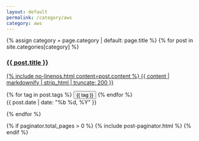 ```yaml
---
layout: default
permalink: /category/aws
category: aws
---
```



 
<div id="post-list">
  {% assign category = page.category | default: page.title %}
  {% for post in site.categories[category] %}

  <div class="post-preview">
    <a href="{{ post.url | relative_url }}">
      <h3>
        {{ post.title }}
      </h3>
      <div class="post-content">
        <p>
          {% include no-linenos.html content=post.content %}
          {{ content | markdownify | strip_html | truncate: 200 }}
        </p> 
      </div>
    </a>
    <div class="post-meta text-muted d-flex justify-content-between">
      <div>
        {% for tag in post.tags %}
          <button type="button" class="btn btn-sm btn-outline-secondary">{{ tag }}</button>
        {% endfor %}
      </div>
      <div class="post-date">
        <!-- posted date -->
        <i class="far fa-calendar fa-fw"></i>
        {{ post.date | date: "%b %d, %Y" }}
      </div>
    </div> <!-- .post-meta -->
  
  </div> <!-- .post-review -->

{% endfor %}

</div> <!-- #post-list -->

{% if paginator.total_pages > 0 %}
  {% include post-paginator.html %}
{% endif %}



